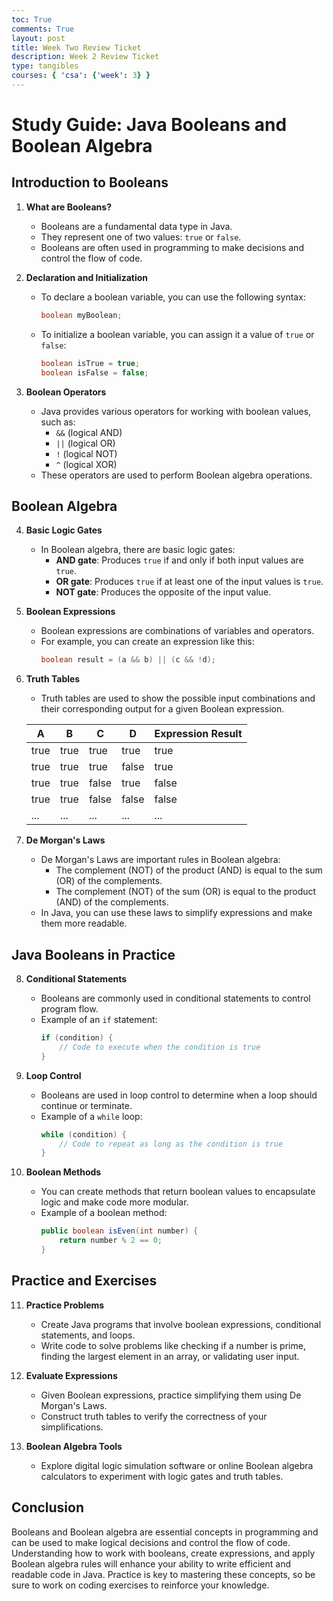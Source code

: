 ```yaml
---
toc: True
comments: True
layout: post
title: Week Two Review Ticket
description: Week 2 Review Ticket
type: tangibles
courses: { 'csa': {'week': 3} }
---
```

# Study Guide: Java Booleans and Boolean Algebra

## Introduction to Booleans

1. **What are Booleans?**
   - Booleans are a fundamental data type in Java.
   - They represent one of two values: `true` or `false`.
   - Booleans are often used in programming to make decisions and control the flow of code.

2. **Declaration and Initialization**
   - To declare a boolean variable, you can use the following syntax:
     ```java
     boolean myBoolean;
     ```
   - To initialize a boolean variable, you can assign it a value of `true` or `false`:
     ```java
     boolean isTrue = true;
     boolean isFalse = false;
     ```

3. **Boolean Operators**
   - Java provides various operators for working with boolean values, such as:
     - `&&` (logical AND)
     - `||` (logical OR)
     - `!` (logical NOT)
     - `^` (logical XOR)
   - These operators are used to perform Boolean algebra operations.

## Boolean Algebra

4. **Basic Logic Gates**
   - In Boolean algebra, there are basic logic gates:
     - **AND gate**: Produces `true` if and only if both input values are `true`.
     - **OR gate**: Produces `true` if at least one of the input values is `true`.
     - **NOT gate**: Produces the opposite of the input value.

5. **Boolean Expressions**
   - Boolean expressions are combinations of variables and operators.
   - For example, you can create an expression like this:
     ```java
     boolean result = (a && b) || (c && !d);
     ```

6. **Truth Tables**
   - Truth tables are used to show the possible input combinations and their corresponding output for a given Boolean expression.

   | A   | B   | C   | D   | Expression Result |
   | --- | --- | --- | --- | ----------------- |
   | true| true| true| true| true              |
   | true| true| true| false| true             |
   | true| true| false| true| false            |
   | true| true| false| false| false           |
   | ... | ... | ... | ... | ...              |

7. **De Morgan's Laws**
   - De Morgan's Laws are important rules in Boolean algebra:
     - The complement (NOT) of the product (AND) is equal to the sum (OR) of the complements.
     - The complement (NOT) of the sum (OR) is equal to the product (AND) of the complements.
   - In Java, you can use these laws to simplify expressions and make them more readable.

## Java Booleans in Practice

8. **Conditional Statements**
   - Booleans are commonly used in conditional statements to control program flow.
   - Example of an `if` statement:
     ```java
     if (condition) {
         // Code to execute when the condition is true
     }
     ```

9. **Loop Control**
   - Booleans are used in loop control to determine when a loop should continue or terminate.
   - Example of a `while` loop:
     ```java
     while (condition) {
         // Code to repeat as long as the condition is true
     }
     ```

10. **Boolean Methods**
    - You can create methods that return boolean values to encapsulate logic and make code more modular.
    - Example of a boolean method:
      ```java
      public boolean isEven(int number) {
          return number % 2 == 0;
      }
      ```

## Practice and Exercises

11. **Practice Problems**
    - Create Java programs that involve boolean expressions, conditional statements, and loops.
    - Write code to solve problems like checking if a number is prime, finding the largest element in an array, or validating user input.

12. **Evaluate Expressions**
    - Given Boolean expressions, practice simplifying them using De Morgan's Laws.
    - Construct truth tables to verify the correctness of your simplifications.

13. **Boolean Algebra Tools**
    - Explore digital logic simulation software or online Boolean algebra calculators to experiment with logic gates and truth tables.

## Conclusion

Booleans and Boolean algebra are essential concepts in programming and can be used to make logical decisions and control the flow of code. Understanding how to work with booleans, create expressions, and apply Boolean algebra rules will enhance your ability to write efficient and readable code in Java. Practice is key to mastering these concepts, so be sure to work on coding exercises to reinforce your knowledge.
